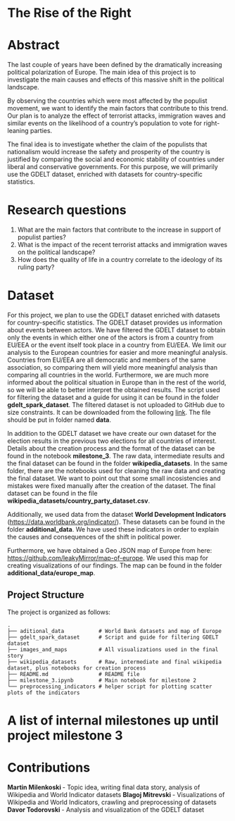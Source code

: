 # The Rise of the Right

# Abstract

The last couple of years have been defined by the dramatically increasing political polarization of Europe. The main idea of this project is to investigate the main causes and effects of this massive shift in the political landscape.

By observing the countries which were most affected by the populist movement, we want to identify the main factors that contribute to this trend. Our plan is to analyze the effect of terrorist attacks, immigration waves and similar events on the likelihood of a country’s population to vote for right-leaning parties.

The final idea is to investigate whether the claim of the populists that nationalism would increase the safety and prosperity of the country is justified by comparing the social and economic stability of countries under liberal and conservative governments. For this purpose, we will primarily use the GDELT dataset, enriched with datasets for country-specific statistics. 

# Research questions
1. What are the main factors that contribute to the increase in support of populist parties?
2. What is the impact of the recent terrorist attacks and immigration waves on the political landscape?
3. How does the quality of life in a country correlate to the ideology of its ruling party?

# Dataset
For this project, we plan to use the GDELT dataset enriched with datasets for country-specific statistics. The GDELT dataset provides us information about events between actors. We have filtered the GDELT dataset to obtain only the events in which either one of the actors is from a country from EU/EEA or the event itself took place in a country from EU/EEA. We limit our analysis to the European countries for easier and more meaningful analysis. Countries from EU/EEA are all democratic and members of the same association, so comparing them will yield more meaningful analysis than comparing all countries in the world. Furthermore, we are much more informed about the political situation in Europe than in the rest of the world, so we will be able to better interpret the obtained results. The script used for filtering the dataset and a guide for using it can be found in the folder **gdelt_spark_dataset**. The filtered dataset is not uploaded to GitHub due to size constraints. It can be downloaded from the following <a href="https://drive.google.com/drive/u/1/folders/1jKztRsM5SRfR0480caBRsNhl43vYA-6y?fbclid=IwAR08ho5IG64I_rpKQd9LMmEdDIJudT5gYy3TJ1cmwZc5pBlAbZuga5DMa8g">link</a>. The file should be put in folder named **data**.

In addition to the GDELT dataset we have create our own dataset for the election results in the previous two elections for all countries of interest. Details about the creation process and the format of the dataset can be found in the notebook **milestone_3**. The raw data, intermediate results and the final dataset can be found in the folder **wikipedia_datasets**. In the same folder, there are the notebooks used for cleaning the raw data and creating the final dataset. We want to point out that some small incosistencies and mistakes were fixed manually after the creation of the dataset. The final dataset can be found in the file **wikipedia_datasets/country_party_dataset.csv**.

Additionally, we used data from the dataset **World Development Indicators** (https://data.worldbank.org/indicator/). These datasets can be found in the folder **additional_data**. We have used these indicators in order to explain the causes and consequences of the shift in political power. 

Furthermore, we have obtained a Geo JSON map of Europe from here: https://github.com/leakyMirror/map-of-europe. We used this map for creating visualizations of our findings. The map can be found in the folder **additional_data/europe_map**.

## Project Structure
The project is organized as follows:

    .
    ├── aditional_data           # World Bank datasets and map of Europe
    ├── gdelt_spark_dataset      # Script and guide for filtering GDELT dataset
    ├── images_and_maps          # All visualizations used in the final story
    ├── wikipedia_datasets       # Raw, intermediate and final wikipedia dataset, plus notebooks for creation process
    ├── README.md                # README file
    ├── milestone_3.ipynb        # Main notebook for milestone 2
    └── preprocessing_indicators # helper script for plotting scatter plots of the indicators

# A list of internal milestones up until project milestone 3

# Contributions

<b> Martin Milenkoski </b> - Topic idea, writing final data story, analysis of Wikipedia and World Indicator datasets
<b> Blagoj Mitrevski </b> - Visualizations of Wikipedia and World Indicators, crawling and preprocessing of datasets
<b> Davor Todorovski </b> - Analysis and visualization of the GDELT dataset
